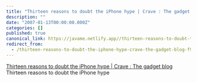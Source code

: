 ```yaml
---
title: "Thirteen reasons to doubt the iPhone hype | Crave : The gadget blog"
description: ""
date: "2007-01-13T00:00:00.000Z"
categories: []
published: true
canonical_link: https://javame.netlify.app//thirteen-reasons-to-doubt-the-iphone-hype-crave-the-gadget-blog-f9f117de042f
redirect_from:
  - /thirteen-reasons-to-doubt-the-iphone-hype-crave-the-gadget-blog-f9f117de042f
---
```


[Thirteen reasons to doubt the iPhone hype | Crave : The gadget blog](http://crave.cnet.com/8301-1_105-9677208-1.html?tag=slide_1)  
Thirteen reasons to doubt the iPhone hype
